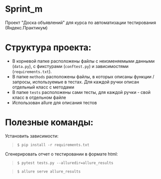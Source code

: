 # Sprint_m
Проект "Доска объявлений" для курса по автоматизации тестирования (Яндекс.Практикум)

# Структура проекта:
- В корневой папке расположены файлы с неизменяемыми данными (`data.py`), с фикстурами (`conftest.py`) и зависимостями (`requirements.txt`).
- В папке `methods` расположены файлы, в которых описаны функции / запросы, используемые в тестах. Для каждой ручки описан отдельный класс с методами 
- В папке `tests` расположены сами тесты, для каждой ручки - свой класс в отдельном файле 
- Использован allure для описания тестов

# Полезные команды:
Установить зависимости:
> `$ pip install -r requirements.txt`

Сгенерировать отчет о тестировании в формате html: 
> `$ pytest tests.py --alluredir=allure_results`

> `$ allure serve allure_results`
